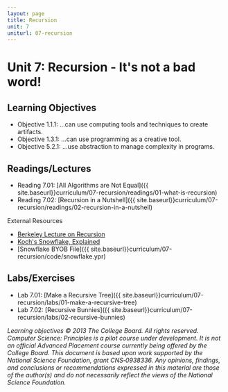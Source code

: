 ```yaml
---
layout: page
title: Recursion
unit: 7
uniturl: 07-recursion
---
```



Unit 7: Recursion - It's not a bad word!
========================================


Learning Objectives
-------------------
 * Objective 1.1.1: ...can use computing tools and techniques to create artifacts.
 * Objective 1.3.1: ...can use programming as a creative tool.
 * Objective 5.2.1: ...use abstraction to manage complexity in programs.

Readings/Lectures
-----------------
 * Reading 7.01: [All Algorithms are Not Equal]({{ site.baseurl}}curriculum/07-recursion/readings/01-what-is-recursion)
 * Reading 7.02: [Recursion in a Nutshell]({{ site.baseurl}}curriculum/07-recursion/readings/02-recursion-in-a-nutshell)
 
External Resources

 * [Berkeley Lecture on Recursion](https://coursesharing.org/courses/6/lectures/17)
 * [Koch's Snowflake, Explained](http://math.rice.edu/~lanius/frac/koch.html)
 * [Snowflake BYOB File]({{ site.baseurl}}curriculum/07-recursion/code/snowflake.ypr)
 

Labs/Exercises
--------------
 * Lab 7.01: [Make a Recursive Tree]({{ site.baseurl}}curriculum/07-recursion/labs/01-make-a-recursive-tree)
 * Lab 7.02: [Recursive Bunnies]({{ site.baseurl}}curriculum/07-recursion/labs/02-recursive-bunnies)

*Learning objectives © 2013 The College Board. All rights reserved. Computer Science: Principles is a pilot course under development. It is not an official Advanced Placement course currently being offered by the College Board. This document is based upon work supported by the National Science Foundation, grant CNS‐0938336. Any opinions, findings, and conclusions or recommendations expressed in this material are those of the author(s) and do not necessarily reflect the views of the National Science Foundation.*
